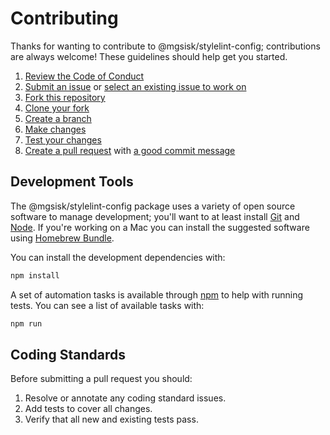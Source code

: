 # Contributing

Thanks for wanting to contribute to @mgsisk/stylelint-config; contributions are
always welcome! These guidelines should help get you started.

1. [Review the Code of Conduct][conduct-it]
2. [Submit an issue][submit-it] or [select an existing issue to work on][issues]
3. [Fork this repository][fork-it]
4. [Clone your fork][clone-it]
5. [Create a branch][branch-it]
6. [Make changes][change-it]
7. [Test your changes][test-it]
8. [Create a pull request][pull-it] with [a good commit message][commit-it]

## Development Tools

The @mgsisk/stylelint-config package uses a variety of open source software to
manage development; you'll want to at least install [Git][] and [Node][]. If
you're working on a Mac you can install the suggested software using
[Homebrew Bundle][].

You can install the development dependencies with:

```sh
npm install
```

A set of automation tasks is available through [npm][] to help with running
tests. You can see a list of available tasks with:

```sh
npm run
```

[Git]: https://git-scm.com
[Node]: https://nodejs.org
[Homebrew Bundle]: https://github.com/Homebrew/homebrew-bundle
[npm]: https://docs.npmjs.com/misc/scripts

## Coding Standards

Before submitting a pull request you should:

1. Resolve or annotate any coding standard issues.
2. Add tests to cover all changes.
3. Verify that all new and existing tests pass.

[conduct-it]: https://github.com/mgsisk/stylelint-config/blob/master/code_of_conduct.md
[submit-it]: https://github.com/mgsisk/stylelint-config/issues/new
[issues]: https://github.com/mgsisk/stylelint-config/issues
[fork-it]: https://help.github.com/articles/fork-a-repo
[clone-it]: https://help.github.com/articles/cloning-a-repository
[branch-it]: https://help.github.com/articles/creating-and-deleting-branches-within-your-repository
[change-it]: #development-tools
[test-it]: #coding-standards
[pull-it]: https://help.github.com/articles/creating-a-pull-request
[commit-it]: https://chris.beams.io/posts/git-commit
